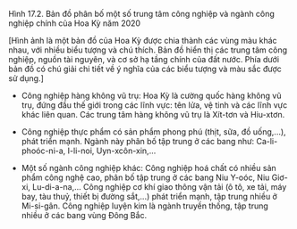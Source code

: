 Hình 17.2. Bản đồ phân bố một số trung tâm công nghiệp và ngành công nghiệp chính của Hoa Kỳ năm 2020

[Hình ảnh là một bản đồ của Hoa Kỳ được chia thành các vùng màu khác nhau, với nhiều biểu tượng và chú thích. Bản đồ hiển thị các trung tâm công nghiệp, nguồn tài nguyên, và cơ sở hạ tầng chính của đất nước. Phía dưới bản đồ có chú giải chi tiết về ý nghĩa của các biểu tượng và màu sắc được sử dụng.]

- Công nghiệp hàng không vũ trụ: Hoa Kỳ là cường quốc hàng không vũ trụ, đứng đầu thế giới trong các lĩnh vực: tên lửa, vệ tinh và các lĩnh vực khác liên quan. Các trung tâm hàng không vũ trụ là Xít-tơn và Hiu-xtơn.

- Công nghiệp thực phẩm có sản phẩm phong phú (thịt, sữa, đồ uống,...), phát triển mạnh. Ngành này phân bố tập trung ở các bang như: Ca-li-phoóc-ni-a, I-li-noi, Uyn-xcôn-xin,...

- Một số ngành công nghiệp khác: Công nghiệp hoá chất có nhiều sản phẩm công nghệ cao, phân bố tập trung ở các bang Niu Y-oóc, Niu Giơ-xi, Lu-di-a-na,... Công nghiệp cơ khí giao thông vận tải (ô tô, xe tải, máy bay, tàu thuỷ, thiết bị đường sắt,...) phát triển mạnh, tập trung nhiều ở Mi-si-gân. Công nghiệp luyện kim là ngành truyền thống, tập trung nhiều ở các bang vùng Đông Bắc.